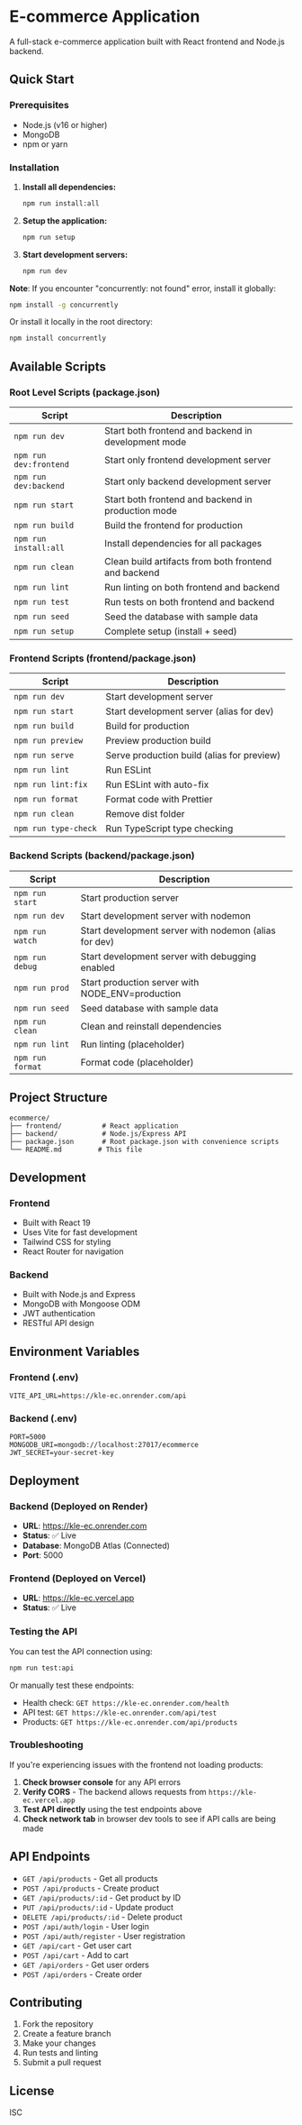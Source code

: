 # E-commerce Application

A full-stack e-commerce application built with React frontend and Node.js backend.

## Quick Start

### Prerequisites
- Node.js (v16 or higher)
- MongoDB
- npm or yarn

### Installation

1. **Install all dependencies:**
   ```bash
   npm run install:all
   ```

2. **Setup the application:**
   ```bash
   npm run setup
   ```

3. **Start development servers:**
   ```bash
   npm run dev
   ```

**Note**: If you encounter "concurrently: not found" error, install it globally:
```bash
npm install -g concurrently
```
Or install it locally in the root directory:
```bash
npm install concurrently
```

## Available Scripts

### Root Level Scripts (package.json)

| Script | Description |
|--------|-------------|
| `npm run dev` | Start both frontend and backend in development mode |
| `npm run dev:frontend` | Start only frontend development server |
| `npm run dev:backend` | Start only backend development server |
| `npm run start` | Start both frontend and backend in production mode |
| `npm run build` | Build the frontend for production |
| `npm run install:all` | Install dependencies for all packages |
| `npm run clean` | Clean build artifacts from both frontend and backend |
| `npm run lint` | Run linting on both frontend and backend |
| `npm run test` | Run tests on both frontend and backend |
| `npm run seed` | Seed the database with sample data |
| `npm run setup` | Complete setup (install + seed) |

### Frontend Scripts (frontend/package.json)

| Script | Description |
|--------|-------------|
| `npm run dev` | Start development server |
| `npm run start` | Start development server (alias for dev) |
| `npm run build` | Build for production |
| `npm run preview` | Preview production build |
| `npm run serve` | Serve production build (alias for preview) |
| `npm run lint` | Run ESLint |
| `npm run lint:fix` | Run ESLint with auto-fix |
| `npm run format` | Format code with Prettier |
| `npm run clean` | Remove dist folder |
| `npm run type-check` | Run TypeScript type checking |

### Backend Scripts (backend/package.json)

| Script | Description |
|--------|-------------|
| `npm run start` | Start production server |
| `npm run dev` | Start development server with nodemon |
| `npm run watch` | Start development server with nodemon (alias for dev) |
| `npm run debug` | Start development server with debugging enabled |
| `npm run prod` | Start production server with NODE_ENV=production |
| `npm run seed` | Seed database with sample data |
| `npm run clean` | Clean and reinstall dependencies |
| `npm run lint` | Run linting (placeholder) |
| `npm run format` | Format code (placeholder) |

## Project Structure

```
ecommerce/
├── frontend/          # React application
├── backend/           # Node.js/Express API
├── package.json       # Root package.json with convenience scripts
└── README.md         # This file
```

## Development

### Frontend
- Built with React 19
- Uses Vite for fast development
- Tailwind CSS for styling
- React Router for navigation

### Backend
- Built with Node.js and Express
- MongoDB with Mongoose ODM
- JWT authentication
- RESTful API design

## Environment Variables

### Frontend (.env)
```
VITE_API_URL=https://kle-ec.onrender.com/api
```

### Backend (.env)
```
PORT=5000
MONGODB_URI=mongodb://localhost:27017/ecommerce
JWT_SECRET=your-secret-key
```

## Deployment

### Backend (Deployed on Render)
- **URL**: https://kle-ec.onrender.com
- **Status**: ✅ Live
- **Database**: MongoDB Atlas (Connected)
- **Port**: 5000

### Frontend (Deployed on Vercel)
- **URL**: https://kle-ec.vercel.app
- **Status**: ✅ Live

### Testing the API
You can test the API connection using:
```bash
npm run test:api
```

Or manually test these endpoints:
- Health check: `GET https://kle-ec.onrender.com/health`
- API test: `GET https://kle-ec.onrender.com/api/test`
- Products: `GET https://kle-ec.onrender.com/api/products`

### Troubleshooting
If you're experiencing issues with the frontend not loading products:

1. **Check browser console** for any API errors
2. **Verify CORS** - The backend allows requests from `https://kle-ec.vercel.app`
3. **Test API directly** using the test endpoints above
4. **Check network tab** in browser dev tools to see if API calls are being made

## API Endpoints

- `GET /api/products` - Get all products
- `POST /api/products` - Create product
- `GET /api/products/:id` - Get product by ID
- `PUT /api/products/:id` - Update product
- `DELETE /api/products/:id` - Delete product
- `POST /api/auth/login` - User login
- `POST /api/auth/register` - User registration
- `GET /api/cart` - Get user cart
- `POST /api/cart` - Add to cart
- `GET /api/orders` - Get user orders
- `POST /api/orders` - Create order

## Contributing

1. Fork the repository
2. Create a feature branch
3. Make your changes
4. Run tests and linting
5. Submit a pull request

## License

ISC
